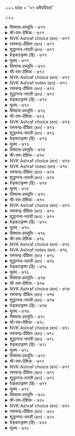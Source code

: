 +++
title = "०९ अवैयऱिदल्"

+++


<details><summary>विश्वास-प्रस्तुतिः - ७११</summary>

अवैयऱिनदु आराय्न्दु सॊल्लुग सॊल्लिन्  
तॊगैयऱिन्द तूय्मै यवर्।       ७११
</details>

<details><summary>श्री-राम-देशिकः - ७११</summary>

अधिकारः ७२. सभास्वरूपम्  
समास्वरूपं विज्ञाय वक्तव्यार्थं विचार्य च ।  
सभायां शब्दजालज्ञैः वक्तव्यं सद्गुणान्वितैः ॥ ७११॥
</details>

<details><summary>NVK Ashraf choice (en) - ७११</summary>

०७११
Meticulous masters of words
Must judge the council before they speak.
(P.S. Sundaram), (N.V.K. Ashraf)
</details>

<details><summary>रामचन्द्र-दीक्षितः (en) - ७११</summary>

711\. avai aṟintu, ārāyntu, colluka-colliṉ  
tokai aṟinta tūymaiyavar!.

711\. Men should weigh their words in speaking when addressing an audience.  
</details>

<details><summary>शुद्धानन्द-भारती (en) - ७११</summary>

1\. அவையறிந்து ஆராய்ந்து சொல்லுக சொல்லின்  
தொகையறிந்த தூய்மை யவர்.  
The pure in thought and eloquence  
Adapt their words to audience.        711  
</details>

<details><summary>वेङ्कटकृष्ण (हि) - ७११</summary>

711
शब्द-शक्ति के ज्ञानयुत, जो हैं पावन लोग ।  
समझ सभा को, सोच कर, करना शब्द-प्रयोग ॥
  </details>

<details><summary>मूलम् - ७११</summary>

अवैयऱिनदु आराय्न्दु सॊल्लुग सॊल्लिन्  
तॊगैयऱिन्द तूय्मै यवर्।       ७११
</details>

<details><summary>विश्वास-प्रस्तुतिः - ७१२</summary>

इडैदॆरिन्दु नन्गुणर्न्दु सॊल्लुग सॊल्लिन्  
नडैदॆरिन्द नन्मै यवर्।       ७१२
</details>

<details><summary>श्री-राम-देशिकः - ७१२</summary>

साभिकानां रुचिं बुद्ध्वा दोषः शब्दथियोर्यथा ।  
न ज्ञायेत तथा स्पष्टं सभायामुच्यतां वचः ॥ ७१२॥
</details>

<details><summary>NVK Ashraf choice (en) - ७१२</summary>

०७१२
Should skilled orators wish to speak,
Let them study the occasion with care. *
(P.S. Sundaram)
</details>

<details><summary>NVK Ashraf notes (en) - ७१२</summary>

७१२. (K. Krishnaswamy & Vijaya Ramkumar)'s translation is a fitting explanation: "The style and content of a speech should be in tune with the mood and atmosphere of the assembly"
</details>

<details><summary>रामचन्द्र-दीक्षितः (en) - ७१२</summary>

712\. iṭai terintu, naṉku uṇarntu, colluka- colliṉ  
naṭai terinta naṉmaiyavar!.

712\. Good people who know the value of the language they employ, must speak noting how their words are received.  
</details>

<details><summary>शुद्धानन्द-भारती (en) - ७१२</summary>

2\. இடைதெரிந்து நன்குணர்ந்து சொல்லுக சொல்லின்  
நடைதெரிந்த நன்மை யவர்.  
Who know the art of speech shall suit  
Their chosen words to time in fact.        712  
</details>

<details><summary>वेङ्कटकृष्ण (हि) - ७१२</summary>

712
शब्दों की शैली समझ, जिनको है अधिकार ।  
सभासदों का देख रुख़, बोलें स्पष्ट प्रकार ॥
  </details>

<details><summary>मूलम् - ७१२</summary>

इडैदॆरिन्दु नन्गुणर्न्दु सॊल्लुग सॊल्लिन्  
नडैदॆरिन्द नन्मै यवर्।       ७१२
</details>

<details><summary>विश्वास-प्रस्तुतिः - ७१३</summary>

अवैयऱियार् सॊल्लल्मेऱ्कॊळ्बवर् सॊल्लिन्  
वगैयऱियार् वल्लदूउम् इल्।       ७१३
</details>

<details><summary>श्री-राम-देशिकः - ७१३</summary>

सभिकानां तु रासिक्यमज्ञात्वा भाषणोद्यताः ।  
असमर्थाश्च कथने निर्विद्याश्च मताः समैः ॥ ७१३॥
</details>

<details><summary>NVK Ashraf choice (en) - ७१३</summary>

०७१३
Only poor orators, good for nothing, speak at length
Without knowing the audience. *
(P.S. Sundaram)
</details>

<details><summary>रामचन्द्र-दीक्षितः (en) - ७१३</summary>

713\. avai aṟiyār, collal mēṟkoḷpavar colliṉ  
vakai aṟiyār; vallatūum il.

713\. The learning of those who speak without taking into consideration the assembly addressed or ignorant of the art of speaking can be of no use to them.  
</details>

<details><summary>शुद्धानन्द-भारती (en) - ७१३</summary>

3\. அவையறியார் சொல்லல்மேற் கொள்பவர் சொல்லின்  
வகையறியார் வல்லதூஉம் இல்.  
They speak in vain at length who talk  
Words unversed which ears don't take.        713  
</details>

<details><summary>वेङ्कटकृष्ण (हि) - ७१३</summary>

713
उद्यत हो जो बोलने, सभा-प्रकृति से अज्ञ ।  
भाषण में असमर्थ वे, शब्द-रीति से अज्ञ ॥
  </details>

<details><summary>मूलम् - ७१३</summary>

अवैयऱियार् सॊल्लल्मेऱ्कॊळ्बवर् सॊल्लिन्  
वगैयऱियार् वल्लदूउम् इल्।       ७१३
</details>

<details><summary>विश्वास-प्रस्तुतिः - ७१४</summary>

ऒळियार्मुन् ऒळ्ळिय रादल् वॆळियार्मुन्  
वान्सुदै वण्णम् कॊळल्।       ७१४
</details>

<details><summary>श्री-राम-देशिकः - ७१४</summary>

पण्डितानां सभामध्ये स्वपाण्डित्यं प्रदर्श्यताम् ।  
मूढानां पुरतो युक्तं न पाण्डित्यप्रदर्शनम् ॥ ७१४॥
</details>

<details><summary>NVK Ashraf choice (en) - ७१४</summary>

०७१४
Before the bright, be brilliant light.
Before the dull, assume mortar white. *
( Shuddhananda Bharatiar)
</details>

<details><summary>NVK Ashraf notes (en) - ७१४</summary>

७१४. "Where ignorance is bliss, it is folly to be wise" – Gray.
</details>

<details><summary>रामचन्द्र-दीक्षितः (en) - ७१४</summary>

714\. oḷiyārmuṉ oḷḷiyar ātal! veḷiyārmuṉ  
vāṉ cutai vaṇṇam koḷal!.

714\. Before brilliant people be brilliant; before plain people be as plain as white chalk.  
</details>

<details><summary>शुद्धानन्द-भारती (en) - ७१४</summary>

4\. ஓளியார்முன் ஒள்ளிய ராதல் வெளியார்முன்  
வான்சுதை வண்ணம் கொளல்.  
Before the bright be brilliant light  
Before the muff be mortar white.        714  
</details>

<details><summary>वेङ्कटकृष्ण (हि) - ७१४</summary>

714
प्राज्ञों के सम्मुख रहो, तुम भी प्राज्ञ सुजान ।  
मूर्खों के सम्मुख बनो, चून सफेद समान ॥
  </details>

<details><summary>मूलम् - ७१४</summary>

ऒळियार्मुन् ऒळ्ळिय रादल् वॆळियार्मुन्  
वान्सुदै वण्णम् कॊळल्।       ७१४
</details>

<details><summary>विश्वास-प्रस्तुतिः - ७१५</summary>

नण्ड्रॆण्ड्र वट्रुळ्ळुम् नण्ड्रे मुदुवरुळ्  
मुन्दु किळवाच् चॆऱिवु।       ७१५
</details>

<details><summary>श्री-राम-देशिकः - ७१५</summary>

ज्ञानिनां भाषणात्पूर्वं सभायां स्वीतभाषणम् ।  
अनारभ्य विनीतेन स्थितिः स्यादुत्तमो गुणः ॥ ७१५॥
</details>

<details><summary>NVK Ashraf choice (en) - ७१५</summary>

०७१५
The best amongst all good qualities
Is the modesty to holdback before elders. *
(P.S. Sundaram), (W.H. Drew and J. Lazarus)
</details>

<details><summary>रामचन्द्र-दीक्षितः (en) - ७१५</summary>

715\. 'naṉṟu' eṉṟavaṟṟuḷḷum naṉṟē-mutuvaruḷ  
muntu kiḷavāc ceṟivu.

715\. The humility to maintain silence before superiors is the best of all good qualities.  
</details>

<details><summary>शुद्धानन्द-भारती (en) - ७१५</summary>

5\. நன்றென்ற வற்றுள்ளும் நன்றே முதுவருள்  
முந்து கிளவாச் செறிவு.  
Modest restraint all good excels  
Which argues not before elders.        715  
</details>

<details><summary>वेङ्कटकृष्ण (हि) - ७१५</summary>

715
भले गुणों में है भला, ज्ञानी गुरुजन मध्य ।  
आगे बढ़ बोलें नहीं, ऐसा संयम पथ्य ॥
  </details>

<details><summary>मूलम् - ७१५</summary>

नण्ड्रॆण्ड्र वट्रुळ्ळुम् नण्ड्रे मुदुवरुळ्  
मुन्दु किळवाच् चॆऱिवु।       ७१५
</details>

<details><summary>विश्वास-प्रस्तुतिः - ७१६</summary>

आट्रिन् निलैदळर्न् दट्रे वियन्बुलम्  
एट्रुणर्वार् मुन्नर् इऴुक्कु।       ७१६
</details>

<details><summary>श्री-राम-देशिकः - ७१६</summary>

शास्त्रज्ञानां सभायां यो दुष्टशब्दानुदीरयेत् ।  
मुक्तिमार्गच्युतेनासौ तुल्यो दुष्यत्वमाप्नुयात् ॥ ७१६॥
</details>

<details><summary>NVK Ashraf choice (en) - ७१६</summary>

०७१६
To slip before men of wide learning
Is like slipping from the path of righteousness. *
( Shuddhananda Bharatiar)
</details>

<details><summary>NVK Ashraf notes (en) - ७१६</summary>

७१६. This is yet another couplet in Tirukkural where the interpretation of a single word could change the simile [like couplet २०]. Here the word "आट्रिन्" could mean either "path" or "river". The phrase could be read as "आट्रिल्" or "आट्रिन्" निलै तळर्न्दु अट्रे. Parimelazhagar interprets this as "spiritual path", Kalingar, Manakkudavar and Pariperumal as "righteous path" and Parithiyar alone as "river".
</details>

<details><summary>रामचन्द्र-दीक्षितः (en) - ७१६</summary>

716\. āṟṟiṉ nilaitaḷarntaṟṟē-viyaṉ pulam  
ēṟṟu, uṇarvārmuṉṉar iḻukku.

716\. To be censured by an assembly of the learned wise is like losing one’s balance while on the road to salvation.  
</details>

<details><summary>शुद्धानन्द-भारती (en) - ७१६</summary>

6\. ஆற்றின் நிலைதளர்ந் தற்றே வியன்புலம்  
ஏற்றுணர்வார் முன்னர் இழுக்கு  
Tongue-slip before the talented wise  
Is like slipping from righteous ways.        716  
</details>

<details><summary>वेङ्कटकृष्ण (हि) - ७१६</summary>

716
विद्वानों के सामने, जिनका विस्तृत ज्ञान ।  
जो पा गया कलंक, वह, योग-भ्रष्ट समान ॥
  </details>

<details><summary>मूलम् - ७१६</summary>

आट्रिन् निलैदळर्न् दट्रे वियन्बुलम्  
एट्रुणर्वार् मुन्नर् इऴुक्कु।       ७१६
</details>

<details><summary>विश्वास-प्रस्तुतिः - ७१७</summary>

कट्रऱिन्दार् कल्वि विळङ्गुम् कसडऱच्  
चॊल्दॆरिदल् वल्लार् अगत्तु।       ७१७
</details>

<details><summary>श्री-राम-देशिकः - ७१७</summary>

शब्दतत्त्वपरिष्कारधुरीणानां सभाग्रतः ।  
अधीतशास्त्रग्रन्थानां विद्या विभ्राजते भृशम् ॥ ७१७॥
</details>

<details><summary>NVK Ashraf choice (en) - ७१७</summary>

०७१७
The scholarship of a scholar shines
In an assembly of meticulous scholars. *
(P.S. Sundaram)
</details>

<details><summary>रामचन्द्र-दीक्षितः (en) - ७१७</summary>

717\. kaṟṟu aṟintār kalvi viḷaṅkum-kacaṭu aṟac  
col terital vallār akattu.

717\. The scholarship of the learned shines brilliantly before those who can appreciate faultless speech.  
</details>

<details><summary>शुद्धानन्द-भारती (en) - ७१७</summary>

7\. கற்றறிந்தார் கல்வி விளங்கும் கசடறச்  
சொல்தெரிதல் வல்லா ரகத்து.  
The learning of the learned shines  
Valued by flawless scholar-minds.        717  
</details>

<details><summary>वेङ्कटकृष्ण (हि) - ७१७</summary>

717
निपुण पारखी शब्द के, जो हैं, उनके पास ।  
विद्वत्ता शास्त्रज्ञ की, पाती खूब प्रकाश ॥
  </details>

<details><summary>मूलम् - ७१७</summary>

कट्रऱिन्दार् कल्वि विळङ्गुम् कसडऱच्  
चॊल्दॆरिदल् वल्लार् अगत्तु।       ७१७
</details>

<details><summary>विश्वास-प्रस्तुतिः - ७१८</summary>

उणर्व तुडैयार्मुन् सॊल्लल् वळर्वदन्  
पात्तियुळ् नीर्सॊरिन् दट्रु।       ७१८
</details>

<details><summary>श्री-राम-देशिकः - ७१८</summary>

स्वतोऽर्थग्राहिणामग्रे पण्डितोत्तमभाषणम् ।  
रूढसस्ये त्वालवाले जलसेचनवद्भवेत् ॥ ७१८॥
</details>

<details><summary>NVK Ashraf choice (en) - ७१८</summary>

०७१८
Speaking before a receptive audience
Is like watering a nursery of growing plants.
(N.V.K. Ashraf)
</details>

<details><summary>रामचन्द्र-दीक्षितः (en) - ७१८</summary>

718\. uṇarvatu uṭaiyārmuṉ collal-vaḷarvataṉ  
pāttiyuḷ nīr corintaṟṟu.

718\. Speaking before the wise is like feeding crops with water.  
</details>

<details><summary>शुद्धानन्द-भारती (en) - ७१८</summary>

8\. உணர்வ துடையார்முன் சொல்லல் வளர்வதன்  
பாத்தியுள் நீர்சொரிந் தற்று.  
To address understanding ones  
Is to water beds of growing grains.        718  
</details>

<details><summary>वेङ्कटकृष्ण (हि) - ७१८</summary>

718
बुद्धिमान के सामने, जो बोलता सुजान ।  
क्यारी बढ़ती फसल की, यथा सींचना जान ॥
  </details>

<details><summary>मूलम् - ७१८</summary>

उणर्व तुडैयार्मुन् सॊल्लल् वळर्वदन्  
पात्तियुळ् नीर्सॊरिन् दट्रु।       ७१८
</details>

<details><summary>विश्वास-प्रस्तुतिः - ७१९</summary>

पुल्लवैयुळ् पॊच्चान्दुम् सॊल्लऱ्क नल्लवैयुळ्  
नन्गुसलच् चॊल्लु वार्।       ७१९
</details>

<details><summary>श्री-राम-देशिकः - ७१९</summary>

विद्वत्सभायां सुश्पष्टं तत्त्वार्थकथने पटुः ।  
प्रमाद्यापि न भाषेत कुपण्डितसभाङ्गणे ॥ ७१९॥
</details>

<details><summary>NVK Ashraf choice (en) - ७१९</summary>

०७१९
Don't tell an assembly of fools even forgetfully
Things meant for the wise.
(P.S. Sundaram)
</details>

<details><summary>रामचन्द्र-दीक्षितः (en) - ७१९</summary>

719\. pul avaiyuḷ poccāntum collaṟka-nal avaiyuḷ  
naṉku celac colluvār!.

719\. Those who say good things before a good assembly should not even in forgetfulness say the same before the illiterate.  
</details>

<details><summary>शुद्धानन्द-भारती (en) - ७१९</summary>

9\. புல்லவையுள் பொச்சாந்தும் சொல்லற்க நல்லவையுள்  
நன்கு செலச்சொல்லு வார்.  
O ye who speak before the keen  
Forgetful, address not the mean.        719  
</details>

<details><summary>वेङ्कटकृष्ण (हि) - ७१९</summary>

719
सज्जन-मण्डल में करें, जो प्रभावकर बात ।  
मूर्ख-सभा में भूल भी, करें न कोई बात ॥
  </details>

<details><summary>मूलम् - ७१९</summary>

पुल्लवैयुळ् पॊच्चान्दुम् सॊल्लऱ्क नल्लवैयुळ्  
नन्गुसलच् चॊल्लु वार्।       ७१९
</details>

<details><summary>विश्वास-प्रस्तुतिः - ७२०</summary>

अङ्गणत्तुळ् उक्क अमिऴ्दट्राल् तङ्गणत्तार्  
अल्लार्मुन् कोट्टि कॊळल्।       ७२०
</details>

<details><summary>श्री-राम-देशिकः - ७२०</summary>

स्वतुल्यज्ञानिशून्यायां सभायां ज्ञानिभाषणम् ।  
अशुद्धजलधाराग्रशीर्णामृतसमं भवेत् ॥ ७२०॥
</details>

<details><summary>NVK Ashraf choice (en) - ७२०</summary>

०७२०
To deliberate with people of dissimilar interests
Is like spilling nectar in the drain. *
(K. Kannan)
</details>

<details><summary>रामचन्द्र-दीक्षितः (en) - ७२०</summary>

720\. aṅkaṇattuḷ ukka amiḻtu aṟṟāl-tam kaṇattar  
allārmuṉ kōṭṭi koḷal!.

720\. Entering an assembly of men of unequal respectability will be like pouring nectar in an unclean courtyard.  
</details>

<details><summary>शुद्धानन्द-भारती (en) - ७२०</summary>

10\. அங்கணத்துள் உக்க அமிழ்தற்றால் தம்கணத்தார்  
அல்லார்முன் கோட்டி கொளல்.  
To hostiles who wise words utters  
Pours ambrosia into gutters.        720  
</details>

<details><summary>वेङ्कटकृष्ण (हि) - ७२०</summary>

720
यथा उँडेला अमृत है, आंगन में अपवित्र ।  
भाषण देना है वहाँ, जहाँ न गण हैं मित्र ॥
  </details>

<details><summary>मूलम् - ७२०</summary>

अङ्गणत्तुळ् उक्क अमिऴ्दट्राल् तङ्गणत्तार्  
अल्लार्मुन् कोट्टि कॊळल्।       ७२०
</details>
